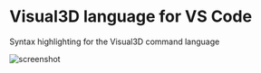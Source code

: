 # Visual3D language for VS Code

Syntax highlighting for the Visual3D command language

![screenshot](https://user-images.githubusercontent.com/7356205/158036277-1b93778d-c176-4104-b708-89da899e8a27.png)
